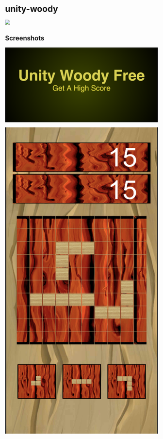 # unity-woody
<a href="https://play.google.com/store/apps/details?id=com.Arndt.unitywoody" target="_blank">
  <img src="https://lh3.googleusercontent.com/cjsqrWQKJQp9RFO7-hJ9AfpKzbUb_Y84vXfjlP0iRHBvladwAfXih984olktDhPnFqyZ0nu9A5jvFwOEQPXzv7hr3ce3QVsLN8kQ2Ao=s0" height="80"/>
</a>


## Screenshots
![Alt text](/PlayStoreImages/Unity%20Woody%20Free-feature-graphic.png?raw=true "Optional Title")

![Alt text](/PlayStoreImages/Webp.net-resizeimage%20(1).png?raw=true "Screen Shot")

